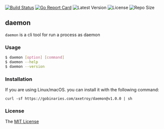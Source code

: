 [![Build Status](https://github.com/axetroy/daemon/workflows/test/badge.svg)](https://github.com/axetroy/daemon/actions)
[![Go Report Card](https://goreportcard.com/badge/github.com/axetroy/daemon)](https://goreportcard.com/report/github.com/axetroy/daemon)
![Latest Version](https://img.shields.io/github/v/release/axetroy/daemon.svg)
![License](https://img.shields.io/github/license/axetroy/daemon.svg)
![Repo Size](https://img.shields.io/github/repo-size/axetroy/daemon.svg)

## daemon

`daemon` is a cli tool for run a process as daemon

### Usage

```bash
$ daemon [option] [command]
$ daemon --help
$ daemon --version
```

### Installation

If you are using Linux/macOS. you can install it with the following command:

```shell
curl -sf https://gobinaries.com/axetroy/daemon@v1.0.0 | sh
```

### License

The [MIT License](LICENSE)
